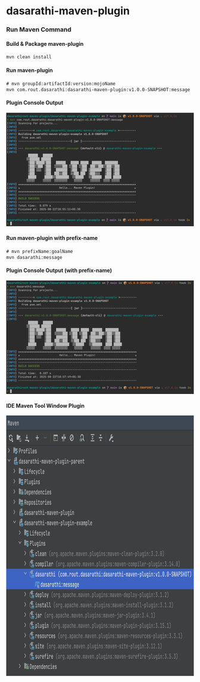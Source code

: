 # dasarathi-maven-plugin

### Run Maven Command

#### Build & Package maven-plugin

``` 
mvn clean install
```

#### Run maven-plugin

``` 
# mvn groupId:artifactId:version:mojoName
mvn com.rout.dasarathi:dasarathi-maven-plugin:v1.0.0-SNAPSHOT:message
```

#### Plugin Console Output

<img src="./docs/img/image-cli-output.png" alt="Plugin Run Console Output">

#### Run maven-plugin with prefix-name

``` 
# mvn prefixName:goalName
mvn dasarathi:message
```

#### Plugin Console Output (with prefix-name)

<img src="./docs/img/image-cli-output-prefix.png" alt="Plugin Run Console Output Prefix">

#### IDE Maven Tool Window Plugin

<img src="./docs/img/image-ide-maven-tool-window-plugin.png" alt="IDE Maven Tool Window Plugin" width="900" height="700">
